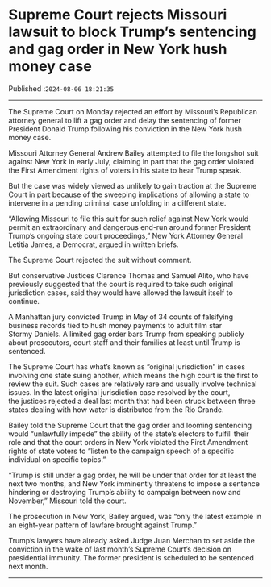 # Supreme Court rejects Missouri lawsuit to block Trump’s sentencing and gag order in New York hush money case

Published :`2024-08-06 18:21:35`

---

The Supreme Court on Monday rejected an effort by Missouri’s Republican attorney general to lift a gag order and delay the sentencing of former President Donald Trump following his conviction in the New York hush money case.

Missouri Attorney General Andrew Bailey attempted to file the longshot suit against New York in early July, claiming in part that the gag order violated the First Amendment rights of voters in his state to hear Trump speak.

But the case was widely viewed as unlikely to gain traction at the Supreme Court in part because of the sweeping implications of allowing a state to intervene in a pending criminal case unfolding in a different state.

“Allowing Missouri to file this suit for such relief against New York would permit an extraordinary and dangerous end-run around former President Trump’s ongoing state court proceedings,” New York Attorney General Letitia James, a Democrat, argued in written briefs.

The Supreme Court rejected the suit without comment.

But conservative Justices Clarence Thomas and Samuel Alito, who have previously suggested that the court is required to take such original jurisdiction cases, said they would have allowed the lawsuit itself to continue.

A Manhattan jury convicted Trump in May of 34 counts of falsifying business records tied to hush money payments to adult film star Stormy Daniels. A limited gag order bars Trump from speaking publicly about prosecutors, court staff and their families at least until Trump is sentenced.

The Supreme Court has what’s known as “original jurisdiction” in cases involving one state suing another, which means the high court is the first to review the suit. Such cases are relatively rare and usually involve technical issues. In the latest original jurisdiction case resolved by the court, the justices rejected a deal last month that had been struck between three states dealing with how water is distributed from the Rio Grande.

Bailey told the Supreme Court that the gag order and looming sentencing would “unlawfully impede” the ability of the state’s electors to fulfill their role and that the court orders in New York violated the First Amendment rights of state voters to “listen to the campaign speech of a specific individual on specific topics.”

“Trump is still under a gag order, he will be under that order for at least the next two months, and New York imminently threatens to impose a sentence hindering or destroying Trump’s ability to campaign between now and November,” Missouri told the court.

The prosecution in New York, Bailey argued, was “only the latest example in an eight-year pattern of lawfare brought against Trump.”

Trump’s lawyers have already asked Judge Juan Merchan to set aside the conviction in the wake of last month’s Supreme Court’s decision on presidential immunity. The former president is scheduled to be sentenced next month.

---

